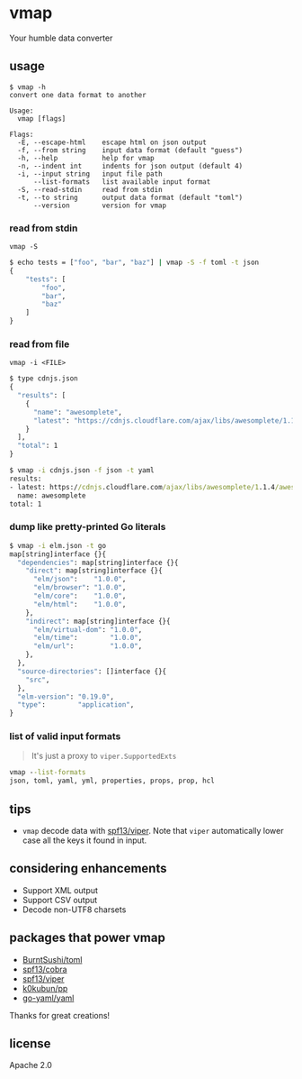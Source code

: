 # vmap

Your humble data converter

## usage

```
$ vmap -h
convert one data format to another

Usage:
  vmap [flags]

Flags:
  -E, --escape-html    escape html on json output
  -f, --from string    input data format (default "guess")
  -h, --help           help for vmap
  -n, --indent int     indents for json output (default 4)
  -i, --input string   input file path
      --list-formats   list available input format
  -S, --read-stdin     read from stdin
  -t, --to string      output data format (default "toml")
      --version        version for vmap
```

### read from stdin

`vmap -S`

```bat
$ echo tests = ["foo", "bar", "baz"] | vmap -S -f toml -t json
{
    "tests": [
        "foo",
        "bar",
        "baz"
    ]
}
```

### read from file

`vmap -i <FILE>`

```bat
$ type cdnjs.json
{
  "results": [
    {
      "name": "awesomplete",
      "latest": "https://cdnjs.cloudflare.com/ajax/libs/awesomplete/1.1.4/awesomplete.min.js"
    }
  ],
  "total": 1
}

$ vmap -i cdnjs.json -f json -t yaml
results:
- latest: https://cdnjs.cloudflare.com/ajax/libs/awesomplete/1.1.4/awesomplete.min.js
  name: awesomplete
total: 1
```

### dump like pretty-printed Go literals

```bat
$ vmap -i elm.json -t go
map[string]interface {}{
  "dependencies": map[string]interface {}{
    "direct": map[string]interface {}{
      "elm/json":    "1.0.0",
      "elm/browser": "1.0.0",
      "elm/core":    "1.0.0",
      "elm/html":    "1.0.0",
    },
    "indirect": map[string]interface {}{
      "elm/virtual-dom": "1.0.0",
      "elm/time":        "1.0.0",
      "elm/url":         "1.0.0",
    },
  },
  "source-directories": []interface {}{
    "src",
  },
  "elm-version": "0.19.0",
  "type":        "application",
}
```

### list of valid input formats

> It's just a proxy to `viper.SupportedExts`

```bat
vmap --list-formats
json, toml, yaml, yml, properties, props, prop, hcl
```


## tips

* `vmap` decode data with [spf13/viper][viper]. Note that `viper` automatically lower case all the keys it found in input.


## considering enhancements

* Support XML output
* Support CSV output
* Decode non-UTF8 charsets


## packages that power vmap

* [BurntSushi/toml][toml]
* [spf13/cobra][cobra]
* [spf13/viper][viper]
* [k0kubun/pp][pp]
* [go-yaml/yaml][yaml]

Thanks for great creations!


## license

Apache 2.0


[toml]: https://github.com/BurntSushi/toml
[cobra]: https://github.com/spf13/cobra
[viper]: https://github.com/spf13/viper
[pp]: https://github.com/k0kubun/pp
[yaml]: https://github.com/go-yaml/yaml
